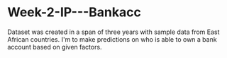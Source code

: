 # Week-2-IP---Bankacc
Dataset was created in a span of three years with sample data from East African countries. I'm to make predictions on who is able to own a bank account based on given factors.  
